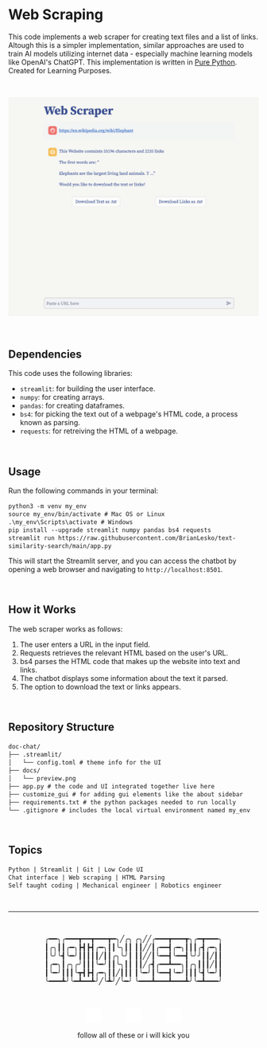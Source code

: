 
# Web Scraping
This code implements a web scraper for creating text files and a list of links. Altough this is a simpler implementation, similar approaches are used to train AI models utilizing internet data - especially machine learning models like OpenAI's ChatGPT. This implementation is written in [Pure Python](). Created for Learning Purposes.


&nbsp;

<div align="center"><img src="docs/preview.png" width="800"></div>

&nbsp;

## Dependencies

This code uses the following libraries:
- `streamlit`: for building the user interface.
- `numpy`: for creating arrays.
- `pandas`: for creating dataframes.
- `bs4`: for picking the text out of a webpage's HTML code, a process known as parsing.
- `requests`: for retreiving the HTML of a webpage.


&nbsp;

## Usage

Run the following commands in your terminal:
```
python3 -m venv my_env
source my_env/bin/activate # Mac OS or Linux
.\my_env\Scripts\activate # Windows
pip install --upgrade streamlit numpy pandas bs4 requests
streamlit run https://raw.githubusercontent.com/BrianLesko/text-similarity-search/main/app.py
```

This will start the Streamlit server, and you can access the chatbot by opening a web browser and navigating to `http://localhost:8501`.

&nbsp;

## How it Works

The web scraper works as follows:
1. The user enters a URL in the input field.
2. Requests retrieves the relevant HTML based on the user's URL.
3. bs4 parses the HTML code that makes up the website into text and links.
4. The chatbot displays some information about the text it parsed.
5. The option to download the text or links appears.

&nbsp;

## Repository Structure
```
doc-chat/
├── .streamlit/
│   └── config.toml # theme info for the UI
├── docs/
│   └── preview.png
├── app.py # the code and UI integrated together live here
├── customize_gui # for adding gui elements like the about sidebar
├── requirements.txt # the python packages needed to run locally
└── .gitignore # includes the local virtual environment named my_env
```

&nbsp;

## Topics 
```
Python | Streamlit | Git | Low Code UI
Chat interface | Web scraping | HTML Parsing
Self taught coding | Mechanical engineer | Robotics engineer
```
&nbsp;

<hr>

&nbsp;

<div align="center">



╭━━╮╭━━━┳━━┳━━━┳━╮╱╭╮        ╭╮╱╱╭━━━┳━━━┳╮╭━┳━━━╮
┃╭╮┃┃╭━╮┣┫┣┫╭━╮┃┃╰╮┃┃        ┃┃╱╱┃╭━━┫╭━╮┃┃┃╭┫╭━╮┃
┃╰╯╰┫╰━╯┃┃┃┃┃╱┃┃╭╮╰╯┃        ┃┃╱╱┃╰━━┫╰━━┫╰╯╯┃┃╱┃┃
┃╭━╮┃╭╮╭╯┃┃┃╰━╯┃┃╰╮┃┃        ┃┃╱╭┫╭━━┻━━╮┃╭╮┃┃┃╱┃┃
┃╰━╯┃┃┃╰┳┫┣┫╭━╮┃┃╱┃┃┃        ┃╰━╯┃╰━━┫╰━╯┃┃┃╰┫╰━╯┃
╰━━━┻╯╰━┻━━┻╯╱╰┻╯╱╰━╯        ╰━━━┻━━━┻━━━┻╯╰━┻━━━╯
  


&nbsp;


<a href="https://twitter.com/BrianJosephLeko"><img src="https://raw.githubusercontent.com/BrianLesko/BrianLesko/f7be693250033b9d28c2224c9c1042bb6859bfe9/.socials/svg-white/x-logo-white.svg" width="30" alt="X Logo"></a> &nbsp; &nbsp; &nbsp; &nbsp; &nbsp; &nbsp; <a href="https://github.com/BrianLesko"><img src="https://raw.githubusercontent.com/BrianLesko/BrianLesko/f7be693250033b9d28c2224c9c1042bb6859bfe9/.socials/svg-white/github-mark-white.svg" width="30" alt="GitHub"></a> &nbsp; &nbsp; &nbsp; &nbsp; &nbsp; &nbsp; <a href="https://www.linkedin.com/in/brianlesko/"><img src="https://raw.githubusercontent.com/BrianLesko/BrianLesko/f7be693250033b9d28c2224c9c1042bb6859bfe9/.socials/svg-white/linkedin-icon-white.svg" width="30" alt="LinkedIn"></a>

follow all of these or i will kick you

</div>


&nbsp;


